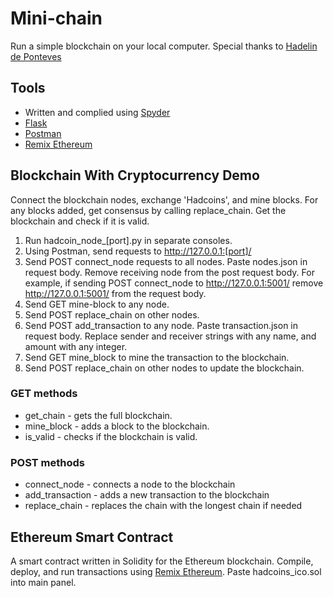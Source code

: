 # Mini-chain
Run a simple blockchain on your local computer. Special thanks to [Hadelin de Ponteves](https://www.udemy.com/user/hadelin-de-ponteves/)

## Tools
* Written and complied using [Spyder](https://www.spyder-ide.org/)
* [Flask](https://flask.palletsprojects.com/en/1.1.x/)
* [Postman](https://www.getpostman.com/)
* [Remix Ethereum](https://remix.ethereum.org)

## Blockchain With Cryptocurrency Demo
Connect the blockchain nodes, exchange 'Hadcoins', and mine blocks. For any blocks added, get consensus by calling replace_chain. Get the blockchain and check if it is valid.

1. Run hadcoin_node_[port].py in separate consoles.
2. Using Postman, send requests to http://127.0.0.1:[port]/
3. Send POST connect_node requests to all nodes. Paste nodes.json in request body. Remove receiving node from the post request body. For example, if sending POST connect_node to http://127.0.0.1:5001/ remove http://127.0.0.1:5001/ from the request body.
5. Send GET mine-block to any node.
6. Send POST replace_chain on other nodes.
7. Send POST add_transaction to any node. Paste transaction.json in request body. Replace sender and receiver strings with any name, and amount with any integer.
8. Send GET mine_block to mine the transaction to the blockchain.
9. Send POST replace_chain on other nodes to update the blockchain.

### GET methods
* get_chain - gets the full blockchain.
* mine_block - adds a block to the blockchain.
* is_valid - checks if the blockchain is valid.

### POST methods
* connect_node - connects a node to the blockchain
* add_transaction - adds a new transaction to the blockchain
* replace_chain - replaces the chain with the longest chain if needed

## Ethereum Smart Contract
A smart contract written in Solidity for the Ethereum blockchain. Compile, deploy, and run transactions using [Remix Ethereum](https://remix.ethereum.org).
Paste hadcoins_ico.sol into main panel.
